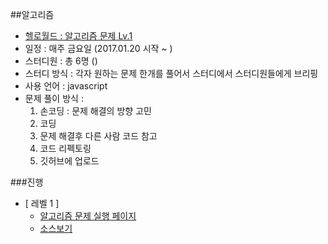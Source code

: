 
##알고리즘
- [헬로월드 : 알고리즘 문제 Lv.1 ](http://tryhelloworld.co.kr/challenges?language=javascript)
- 일정 : 매주 금요일 (2017.01.20 시작 ~ )
- 스터디원 : 총 6명 ()
- 스터디 방식 : 각자 원하는 문제 한개를 풀어서 스터디에서 스터디원들에게 브리핑
- 사용 언어 : javascript
- 문제 풀이 방식 :
    1. 손코딩 : 문제 해결의 방향 고민
    2. 코딩 
    3. 문제 해결후 다른 사람 코드 참고
    4. 코드 리펙토링
    5. 깃허브에 업로드

###진행
- [ 레벨 1 ]
    + [알고리즘 문제 실행 페이지](https://sseom.github.io/learning/77_algorithm/level-1/)
    + [소스보기](https://github.com/sseom/learning/blob/master/77_algorithm/01_level-1.md)
